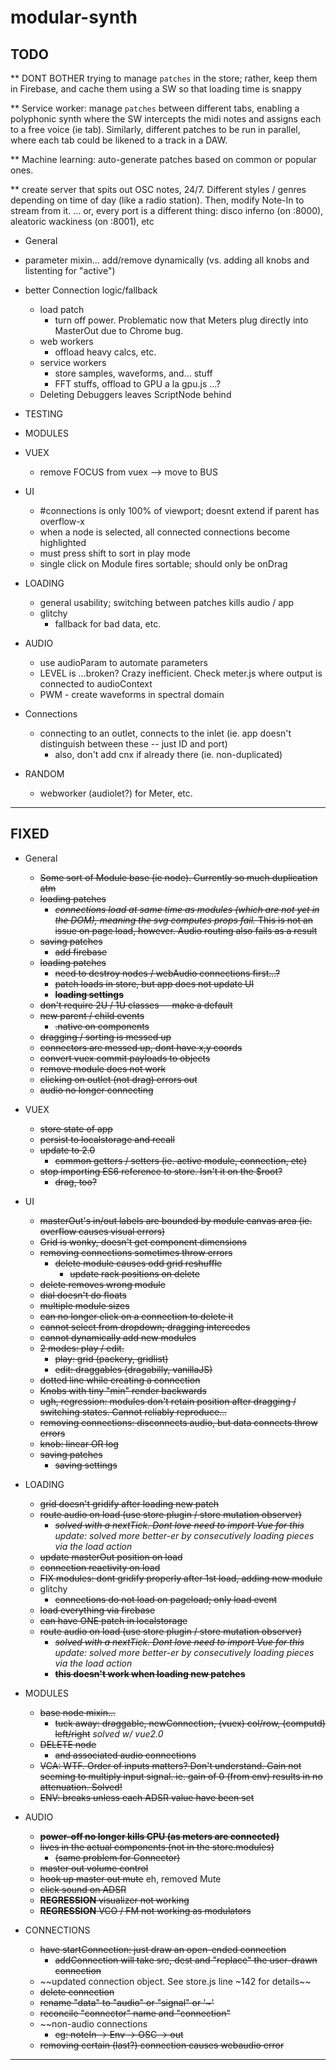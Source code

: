 # modular-synth

## TODO

** DONT BOTHER trying to manage `patches` in the store; rather, keep them in
   Firebase, and cache them using a SW so that loading time is snappy

** Service worker: manage `patches` between different tabs, enabling a
   polyphonic synth where the SW intercepts the midi notes and assigns each
   to a free voice (ie tab). Similarly, different patches to be run in
   parallel, where each tab could be likened to a track in a DAW.

** Machine learning: auto-generate patches based on common or popular ones.

** create server that spits out OSC notes, 24/7. Different styles / genres
   depending on time of day (like a radio station). Then, modify Note-In to
   stream from it.
   ... or, every port is a different thing: disco inferno (on :8000),
   aleatoric wackiness (on :8001), etc



- General


- parameter mixin... add/remove dynamically (vs. adding all knobs and listenting for "active")
- better Connection logic/fallback

  - load patch
    - turn off power. Problematic now that Meters plug directly into MasterOut due to Chrome bug.
  - web workers
    - offload heavy calcs, etc.
  - service workers
    - store samples, waveforms, and... stuff
    - FFT stuffs, offload to GPU a la gpu.js ...?
  - Deleting Debuggers leaves ScriptNode behind


- TESTING


- MODULES


- VUEX
  - remove FOCUS from vuex --> move to BUS


- UI
  - #connections is only 100% of viewport; doesnt extend if parent has overflow-x
  - when a node is selected, all connected connections become highlighted
  - must press shift to sort in play mode
  - single click on Module fires sortable; should only be onDrag


- LOADING
  - general usability; switching between patches kills audio / app
  - glitchy
    - fallback for bad data, etc.


- AUDIO
  - use audioParam to automate parameters
  - LEVEL is ...broken? Crazy inefficient. Check meter.js where output is connected to audioContext
  - PWM - create waveforms in spectral domain

- Connections
  - connecting to an outlet, connects to the inlet (ie. app doesn't distinguish between these -- just ID and port)
    - also, don't add cnx if already there (ie. non-duplicated)


- RANDOM
  - webworker (audiolet?) for Meter, etc.



---------------



  ## FIXED


  - General
    - ~~Some sort of Module base (ie node). Currently so much duplication atm~~
    - ~~loading patches~~
      - ~~*connections load at same time as modules (which are not yet in the DOM), meaning the svg computes props fail.* This is not an issue on page load, however. Audio routing also fails as a result~~
    - ~~saving patches~~
      - ~~add firebase~~
    - ~~loading patches~~
      - ~~need to destroy nodes / webAudio connections first...?~~
      - ~~patch loads in store, but app does not update UI~~
      - ~~**loading settings**~~
    - ~~don't require 2U / 1U classes -- make a default~~
    - ~~new parent / child events~~
      - ~~.native on components~~
    - ~~dragging / sorting is messed up~~
    - ~~connectors are messed up, dont have x,y coords~~
    - ~~convert vuex commit payloads to objects~~
    - ~~remove module does not work~~
    - ~~clicking on outlet (not drag) errors out~~
    - ~~audio no longer connecting~~


  - VUEX
    - ~~store state of app~~
    - ~~persist to localstorage and recall~~
    - ~~update to 2.0~~
      - ~~common getters / setters (ie. active module, connection, etc)~~
    - ~~stop importing ES6 reference to store. Isn't it on the $root?~~
      - ~~drag, too?~~


  - UI
    - ~~masterOut's in/out labels are bounded by module canvas area (ie. overflow causes visual errors)~~
    - ~~Grid is wonky, doesn't get component dimensions~~
    - ~~removing connections sometimes throw errors~~
      - ~~delete module causes odd grid reshuffle~~
        - ~~update rack positions on delete~~
    - ~~delete removes wrong module~~
    - ~~dial doesn't do floats~~
    - ~~multiple module sizes~~
    - ~~can no longer click on a connection to delete it~~
    - ~~cannot select from dropdown; dragging intercedes~~
    - ~~cannot dynamically add new modules~~
    - ~~2 modes: play / edit.~~
      - ~~play: grid (packery, gridlist)~~
      - ~~edit: draggables (dragabilly, vanillaJS)~~
    - ~~dotted line while creating a connection~~
    - ~~Knobs with tiny "min" render backwards~~
    - ~~ugh, regression: modules don't retain position after dragging / switching states. Cannot reliably reproduce...~~
    - ~~removing connections: disconnects audio, but data connects throw errors~~
    - ~~knob: linear OR log~~
    - ~~saving patches~~
      - ~~saving settings~~


  - LOADING
    - ~~grid doesn't gridify after loading new patch~~
    - ~~route audio on load (use store plugin / store mutation observer)~~
      - ~~_solved with a nextTick. Dont love need to import Vue for this_~~ _update: solved more better-er by consecutively loading pieces via the load action_
    - ~~update masterOut position on load~~
    - ~~connection reactivity on load~~
    - ~~FIX modules: dont gridify properly after 1st load, adding new module~~
    - glitchy
      - ~~connections do not load on pageload; only load event~~
    - ~~load everything via firebase~~
    - ~~can have ONE patch in localstorage~~
    - ~~route audio on load (use store plugin / store mutation observer)~~
      - ~~_solved with a nextTick. Dont love need to import Vue for this_~~ _update: solved more better-er by consecutively loading pieces via the load action_
      - ~~**this doesn't work when loading new patches**~~


  - MODULES
    - ~~base node mixin...~~
      - ~~tuck away: draggable, newConnection, (vuex) col/row, (computd) left/right~~ _solved w/ vue2.0_
    - ~~DELETE node~~
      - ~~and associated audio connections~~
    - ~~VCA: WTF. Order of inputs matters? Don't understand. Gain not seeming to multiply input signal. ie. gain of 0 (from env) results in no attenuation. Solved!~~
    - ~~ENV: breaks unless each ADSR value have been set~~


  - AUDIO
    - ~~**power-off no longer kills CPU (as meters are connected)**~~
    - ~~lives in the actual components (not in the store.modules)~~
      - ~~(same problem for Connector)~~
    - ~~master out volume control~~
    - ~~hook up master out mute~~ eh, removed Mute
    - ~~click sound on ADSR~~
    - ~~**REGRESSION** visualizer not working~~
    - ~~**REGRESSION** VCO / FM not working as modulators~~


  - CONNECTIONS
    - ~~have startConnection: just draw an open-ended connection~~
      - ~~addConnection will take src, dest and "replace" the user-drawn connection~~
    - ~~updated connection object. See store.js line ~142 for details~~
    - ~~delete connection~~
    - ~~rename "data" to "audio" or "signal" or '~'~~
    - ~~reconcile "connector" name and "connection"~~
    - ~~non-audio connections
      - ~~eg: noteIn -> Env -> OSC -> out~~
    - ~~removing certain (last?) connection causes webaudio error~~


  ---------------
